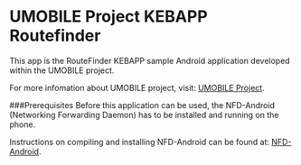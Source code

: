 UMOBILE Project KEBAPP Routefinder
==================================
This app is the RouteFinder KEBAPP sample Android application developed within the UMOBILE project.

For more infomation about UMOBILE project, visit: [UMOBILE Project](http://www.umobile-project.eu/).

###Prerequisites
Before this application can be used, the NFD-Android (Networking Forwarding Daemon) has to be
installed and running on the phone.

Instructions on compiling and installing NFD-Android can be found at:
[NFD-Android](https://github.com/named-data/NFD-android).


